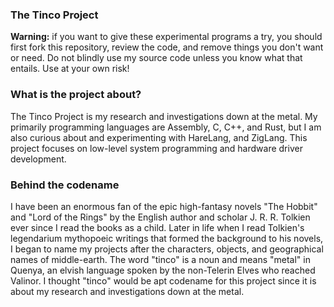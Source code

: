 ### The Tinco Project

**Warning:** if you want to give these experimental programs a try, you should first fork this repository, review the code, and remove things you don't want or need. Do not blindly use my source code unless you know what that entails. Use at your own risk!

### What is the project about?

The Tinco Project is my research and investigations down at the metal. My primarily programming languages are Assembly, C, C++, and Rust, but I am also curious about and experimenting with HareLang, and ZigLang. This project focuses on low-level system programming and hardware driver development.

### Behind the codename

I have been an enormous fan of the epic high-fantasy novels "The Hobbit" and "Lord of the Rings" by the English author and scholar J. R. R. Tolkien ever since I read the books as a child. Later in life when I read Tolkien's legendarium mythopoeic writings that formed the background to his novels, I began to name my projects after the characters, objects, and geographical names of middle-earth. The word "tinco" is a noun and means "metal" in Quenya, an elvish language spoken by the non-Telerin Elves who reached Valinor. I thought "tinco" would be apt codename for this project since it is about my research and investigations down at the metal.
